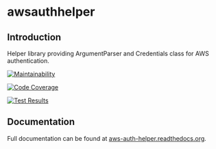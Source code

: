 # awsauthhelper

## Introduction
Helper library providing ArgumentParser and Credentials class for AWS authentication.

[![Maintainability](https://api.codeclimate.com/v1/badges/34f766cddc106335b5f7/maintainability)](https://codeclimate.com/github/drewsonne/awsauthhelper/maintainability)

[![Code Coverage](https://codecov.io/github/drewsonne/awsauthhelper/coverage.svg?branch=master)](https://codecov.io/github/drewsonne/awsauthhelper?branch=master)

[![Test Results](https://travis-ci.org/drewsonne/awsauthhelper.svg?branch=master)](https://travis-ci.org/drewsonne/awsauthhelper)

## Documentation
Full documentation can be found at [aws-auth-helper.readthedocs.org](http://aws-auth-helper.readthedocs.io/en/latest/).
